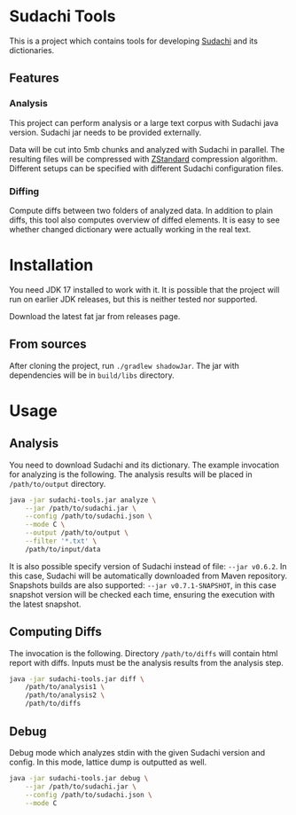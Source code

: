 # Sudachi Tools

This is a project which contains tools for developing [Sudachi](https://github.com/WorksApplications/Sudachi) and its dictionaries.

## Features

### Analysis

This project can perform analysis or a large text corpus with Sudachi java version.
Sudachi jar needs to be provided externally.

Data will be cut into 5mb chunks and analyzed with Sudachi in parallel.
The resulting files will be compressed with [ZStandard](https://facebook.github.io/zstd/) compression algorithm.
Different setups can be specified with different Sudachi configuration files.

### Diffing

Compute diffs between two folders of analyzed data. In addition to plain diffs, this tool also computes overview of diffed elements.
It is easy to see whether changed dictionary were actually working in the real text.

# Installation

You need JDK 17 installed to work with it.
It is possible that the project will run on earlier JDK releases, but this is neither tested nor supported.

Download the latest fat jar from releases page.

## From sources

After cloning the project, run `./gradlew shadowJar`.
The jar with dependencies will be in `build/libs` directory.

# Usage

## Analysis

You need to download Sudachi and its dictionary.
The example invocation for analyzing is the following.
The analysis results will be placed in `/path/to/output` directory.
```bash
java -jar sudachi-tools.jar analyze \
    --jar /path/to/sudachi.jar \
    --config /path/to/sudachi.json \
    --mode C \
    --output /path/to/output \
    --filter '*.txt' \
    /path/to/input/data
```

It is also possible specify version of Sudachi instead of file: `--jar v0.6.2`.
In this case, Sudachi will be automatically downloaded from Maven repository.
Snapshots builds are also supported: `--jar v0.7.1-SNAPSHOT`, in this case 
snapshot version will be checked each time, ensuring the execution with the latest snapshot.


## Computing Diffs

The invocation is the following. Directory `/path/to/diffs` will contain html report with diffs.
Inputs must be the analysis results from the analysis step.

```bash
java -jar sudachi-tools.jar diff \
    /path/to/analysis1 \
    /path/to/analysis2 \
    /path/to/diffs
```

## Debug

Debug mode which analyzes stdin with the given Sudachi version and config.
In this mode, lattice dump is outputted as well.

```bash
java -jar sudachi-tools.jar debug \
    --jar /path/to/sudachi.jar \
    --config /path/to/sudachi.json \
    --mode C
```